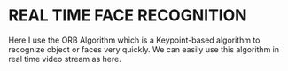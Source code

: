 # REAL TIME FACE RECOGNITION

Here I use the ORB Algorithm which is a Keypoint-based algorithm to recognize object or faces very quickly. 
We can easily use this algorithm in real time video stream as here.



